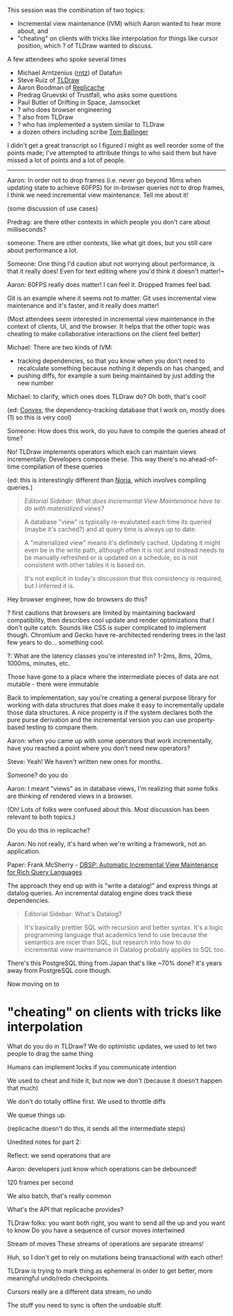 This session was the combination of two topics:

- Incremental view maintenance (IVM) which Aaron wanted to hear more about, and
- "cheating" on clients with tricks like interpolation for things like cursor position, which ? of TLDraw wanted to discuss.

A few attendees who spoke several times

- Michael Arntzenius ([rntz](http://www.rntz.net)) of Datafun
- Steve Ruiz of [TLDraw](https://github.com/tldraw/tldraw)
- Aaron Boodman of [Replicache](https://replicache.dev/)
- Predrag Gruevski of Trustfall, who asks some questions
- Paul Butler of Drifting in Space, Jamsocket
- ? who does browser engineering
- ? also from TLDraw
- ? who has implemented a system similar to TLDraw
- a dozen others including scribe [Tom Ballinger](https://ballingt.com/)

I didn't get a great transcript so I figured I might as well reorder some of the points made; I've attempted to attribute things to who said them but have missed a lot of points and a lot of people.

---

Aaron: In order not to drop frames (i.e. never go beyond 16ms when updating state to achieve 60FPS) for in-browser queries not to drop frames, I think we need incremental view maintenance. Tell me about it!

(some discussion of use cases)

Predrag: are there other contexts in which people you don't care about milliseconds?

someone: There are other contexts, like what git does, but you still care about performance a lot.

Someone: One thing I'd caution abut not worrying about performance, is that it really does! Even for text editing where you'd think it doesn't matter!~

Aaron: 60FPS really does matter! I can feel it. Dropped frames feel bad.

Git is an example where it seems not to matter. Git uses incremental view maintenance and it's faster, and it really does matter!

(Most attendees seem interested in incremental view maintenance in the context of clients, UI, and the browser. It helps that the other topic was cheating to make collaborative interactions on the client feel better)

Michael: There are two kinds of IVM:

- tracking dependencies, so that you know when you don't need to recalculate something because nothing it depends on has changed, and
- pushing diffs, for example a sum being maintained by just adding the new number

Michael: to clarify, which ones does TLDraw do? Oh both, that's cool!

(ed: [Convex](https://www.convex.dev/), the dependency-tracking database that I work on, mostly does (1) so this is very cool)

Someone: How does this work, do you have to compile the queries ahead of time?

No! TLDraw implements operators which each can maintain views incrementally. Developers compose these. This way there's no ahead-of-time compilation of these queries

(ed: this is interestingly different than [Noria](https://www.usenix.org/conference/osdi18/presentation/gjengset), which involves compiling queries.)

> _Editorial Sidebar: What does Incremental View Maintenance have to do with materialized views?_

> A database "view" is typically re-evalutated each time its queried (maybe it's cached?) and at query time is always up to date.

> A "materialized view" means it's definitely cached. Updating it might even be in the write path,
> although often it is not and instead needs to be manually refreshed or is updated on a schedule, so is not consistent with other tables
> it is based on.

> It's not explicit in today's discussion that this consistency is required, but I inferred it is.

Hey browser engineer, how do browsers do this?

? first cautions that browsers are limited by maintaining backward compatibility, then describes cool update and render optimizations that I don't quite catch.
Sounds like CSS is super complicated to implement though.
Chromium and Gecko have re-architected rendering trees in the last few years to do... something cool.

?: What are the latency classes you're interested in? 1-2ms, 8ms, 20ms, 1000ms, minutes, etc.

Those have gone to a place where the intermediate pieces of data are not mutable - there were immutable

Back to implementation, say you're creating a general purpose library for working with data structures that does make it easy to incrementally update those data structures.
A nice property is if the system declares both the pure purse derivation and the incremental version you can use property-based testing to compare them.

Aaron: when you came up with some operators that work incrementally, have you reached a point where you don't need new operators?

Steve: Yeah! We haven't written new ones for months.

Someone? do you do

Aaron: I meant "views" as in database views, I'm realizing that some folks are thinking of rendered views in a browser.

(Oh! Lots of folks were confused about this. Most discussion has been relevant to both topics.)

Do you do this in replicache?

Aaron: No not really, it's hard when we're writing a framework, not an application.

Paper: Frank McSherry - [DBSP: Automatic Incremental View Maintenance for Rich Query Languages](https://arxiv.org/abs/2203.16684)

The approach they end up with is "write a datalog!" and express things at datalog queries.
An incremental datalog engine does track these dependencies.

> Editorial Sidebar: What's Datalog?

> It's basically prettier SQL with recursion and better syntax.
> It's a logic programming language that academics tend to use because the semantics are nicer than SQL,
> but research into how to do incremental view maintenance in Datalog probably applies to SQL too.

There's this PostgreSQL thing from Japan that's like ~70% done? it's years away from PostgreSQL core though.

Now moving on to

# "cheating" on clients with tricks like interpolation

What do you do in TLDraw?
We do optimistic updates, we used to let two people to drag the same thing

Humans can implement locks if you communicate intention

We used to cheat and hide it, but now we don't (because it doesn't happen that much)

We don't do totally offline first. We used to throttle diffs

We queue things up.

(replicache doesn't do this, it sends all the intermediate steps)

Unedited notes for part 2:

Reflect: we send operations that are

Aaron: developers just know which operations can be debounced!

120 frames per second

We also batch, that's really common

What's the API that replicache provides?

TLDraw folks: you want both right, you want to send all the up and you want to know
Do you have a sequence of cursor moves intertwined

Stream of moves
These streams of operations are separate streams!

Huh, so I don't get to rely on mutations being transactional with each other!

TLDraw is trying to mark thing as ephemeral in order to get better, more meaningful undo/redo checkpoints.

Cursors really are a different data stream, no undo

The stuff you need to sync is often the undoable stuff.
